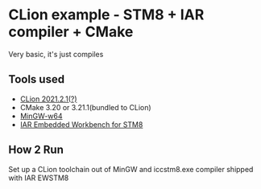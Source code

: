 CLion example - STM8 + IAR compiler + CMake
===

Very basic, it's just compiles

Tools used
---

 - [CLion 2021.2.1(?)](https://www.jetbrains.com/clion/)
 - CMake 3.20 or 3.21.1(bundled to CLion)
 - [MinGW-w64](https://sourceforge.net/projects/mingw-w64/files/)
 - [IAR Embedded Workbench for STM8](https://www.iar.com/products/architectures/st/iar-embedded-workbench-for-stm8/)

How 2 Run
---

 Set up a CLion toolchain out of MinGW and iccstm8.exe compiler shipped with IAR EWSTM8 


